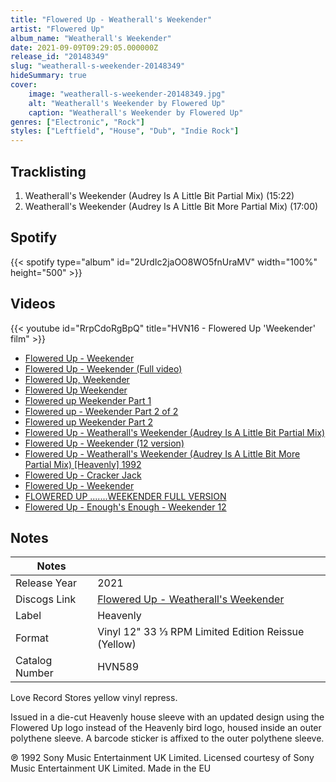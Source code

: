 ```yaml
---
title: "Flowered Up - Weatherall's Weekender"
artist: "Flowered Up"
album_name: "Weatherall's Weekender"
date: 2021-09-09T09:29:05.000000Z
release_id: "20148349"
slug: "weatherall-s-weekender-20148349"
hideSummary: true
cover:
    image: "weatherall-s-weekender-20148349.jpg"
    alt: "Weatherall's Weekender by Flowered Up"
    caption: "Weatherall's Weekender by Flowered Up"
genres: ["Electronic", "Rock"]
styles: ["Leftfield", "House", "Dub", "Indie Rock"]
---
```


## Tracklisting
1. Weatherall's Weekender (Audrey Is A Little Bit Partial Mix) (15:22)
2. Weatherall's Weekender (Audrey Is A Little Bit More Partial Mix) (17:00)


## Spotify
{{< spotify type="album" id="2UrdIc2jaOO8WO5fnUraMV" width="100%" height="500" >}}



## Videos
{{< youtube id="RrpCdoRgBpQ" title="HVN16 - Flowered Up 'Weekender'  film" >}}
- [Flowered Up - Weekender](https://www.youtube.com/watch?v=o4gKTRuc-5Q)
- [Flowered Up - Weekender  (Full video)](https://www.youtube.com/watch?v=TVJFGRUL8EQ)
- [Flowered Up, Weekender](https://www.youtube.com/watch?v=dbfUw9F7A8M)
- [Flowered Up  Weekender](https://www.youtube.com/watch?v=IYnxpwWmdM4)
- [Flowered up   Weekender Part 1](https://www.youtube.com/watch?v=9KRdyNkeJn4)
- [Flowered up - Weekender Part 2 of 2](https://www.youtube.com/watch?v=RpgPH0GfGV4)
- [Flowered up   Weekender Part 2](https://www.youtube.com/watch?v=-FxRfGTvVCA)
- [Flowered Up - Weatherall's Weekender (Audrey Is A Little Bit Partial Mix)](https://www.youtube.com/watch?v=UO-9SVSAPAM)
- [Flowered Up - Weekender (12 version)](https://www.youtube.com/watch?v=Gn2GYzJjR2I)
- [Flowered Up - Weatherall's Weekender (Audrey Is A Little Bit More Partial Mix) [Heavenly] 1992](https://www.youtube.com/watch?v=nblT-P5NIkc)
- [Flowered Up - Cracker Jack](https://www.youtube.com/watch?v=48V6cC2v5tY)
- [Flowered Up - Weekender](https://www.youtube.com/watch?v=IDJpF3ZWTn0)
- [FLOWERED UP .......WEEKENDER FULL VERSION](https://www.youtube.com/watch?v=TdLqoZSsd_U)
- [Flowered Up - Enough's Enough - Weekender 12](https://www.youtube.com/watch?v=iNNu2Aca9Uc)

## Notes
| Notes          |             |
| ---------------| ----------- |
| Release Year   | 2021 |
| Discogs Link   | [Flowered Up - Weatherall's Weekender](https://www.discogs.com/release/20148349-Flowered-Up-Weatheralls-Weekender) |
| Label          | Heavenly |
| Format         | Vinyl 12" 33 ⅓ RPM Limited Edition Reissue (Yellow) |
| Catalog Number | HVN589 |

Love Record Stores yellow vinyl repress.

Issued in a die-cut Heavenly house sleeve with an updated design using the Flowered Up logo instead of the Heavenly bird logo, housed inside an outer polythene sleeve. A barcode sticker is affixed to the outer polythene sleeve. 

℗ 1992 Sony Music Entertainment UK Limited. Licensed courtesy of Sony Music Entertainment UK Limited.
Made in the EU
